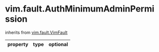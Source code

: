 vim.fault.AuthMinimumAdminPermission
====================================
inherits from [vim.fault.VimFault](docs/vim.fault.VimFault.md)

| property | type | optional |
|:---------|:-----|:---------|
